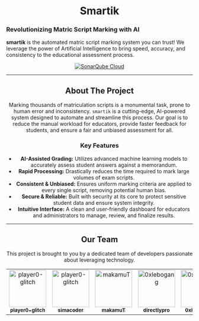 <h1 align="center">Smartik</h1>

### Revolutionizing Matric Script Marking with AI

**smartik** is the automated matric script marking system you can trust! We leverage the power of Artificial Intelligence to bring speed, accuracy, and consistency to the educational assessment process.

<div align="center">

[![SonarQube Cloud](https://sonarcloud.io/images/project_badges/sonarcloud-light.svg)](https://sonarcloud.io/summary/new_code?id=algoblue_smartik)


---

## About The Project

Marking thousands of matriculation scripts is a monumental task, prone to human error and inconsistency. `smartik` is a cutting-edge, AI-powered system designed to automate and streamline this process. Our goal is to reduce the manual workload for educators, provide faster feedback for students, and ensure a fair and unbiased assessment for all.

### Key Features

* **AI-Assisted Grading:** Utilizes advanced machine learning models to accurately assess student answers against a memorandum.
* **Rapid Processing:** Drastically reduces the time required to mark large volumes of exam scripts.
* **Consistent & Unbiased:** Ensures uniform marking criteria are applied to every single script, removing potential human bias.
* **Secure & Reliable:** Built with security at its core to protect sensitive student data and ensure system integrity.
* **Intuitive Interface:** A clean and user-friendly dashboard for educators and administrators to manage, review, and finalize results.

---

## Our Team

This project is brought to you by a dedicated team of developers passionate about leveraging technology.

<div align="center">
    <table>
        <tr>
            <td align="center">
            <a href="https://github.com/player0-glitch">
                <img src="https://github.com/player0-glitch.png?size=100" width="100px;" alt="player0-glitch"/>
                <br />
                <sub><b>player0-glitch</b></sub>
            </a>
            </td>
            <td align="center">
            <a href="https://github.com/simacoder">
                <img src="https://github.com/simacoder.png?size=100" width="100px;" alt="player0-glitch"/>
                <br />
                <sub><b>simacoder</b></sub>
            </a>
            </td>
            <td align="center">
            <a href="https://github.com/makamuT">
                <img src="https://github.com/makamuT.png?size=100" width="100px;" alt="makamuT"/>
                <br />
                <sub><b>makamuT</b></sub>
            </a>
            </td>
            <td align="center">
            <a href="https://github.com/directlypro">
                <img src="https://github.com/directlypro.png?size=100" width="100px;" alt="0xlebogang"/>
                <br />
                <sub><b>directlypro</b></sub>
            </a>
            </td>
            <td align="center">
            <a href="https://github.com/0xlebogang">
                <img src="https://github.com/0xlebogang.png?size=100" width="100px;" alt="0xlebogang"/>
                <br />
                <sub><b>0xlebogang</b></sub>
            </a>
            </td>
        </tr>
    </table>
<div>
